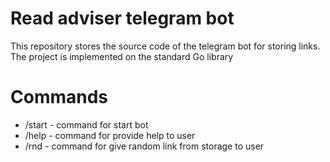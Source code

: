 # Read adviser telegram bot

This repository stores the source code of the telegram bot for storing links. The project is implemented on the standard Go library

# Commands
- /start - command for start bot
- /help - command for provide help to user
- /rnd - command for give random link from storage to user
